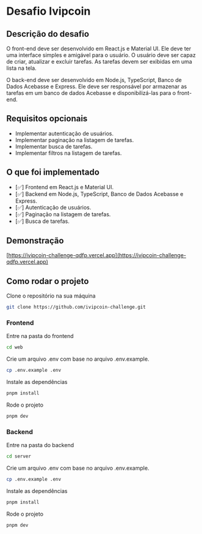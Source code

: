 # Desafio Ivipcoin

## Descrição do desafio

O front-end deve ser desenvolvido em React.js e Material UI. Ele deve ter uma interface simples e amigável para o usuário. O usuário deve ser capaz de criar, atualizar e excluir tarefas. As tarefas devem ser exibidas em uma lista na tela.

O back-end deve ser desenvolvido em Node.js, TypeScript, Banco de Dados Acebasse e Express. Ele deve ser responsável por armazenar as tarefas em um banco de dados Acebasse e disponibilizá-las para o front-end.

## Requisitos opcionais

- Implementar autenticação de usuários.
- Implementar paginação na listagem de tarefas.
- Implementar busca de tarefas.
- Implementar filtros na listagem de tarefas.

## O que foi implementado

- [✅] Frontend em React.js e Material UI.
- [✅] Backend em Node.js, TypeScript, Banco de Dados Acebasse e Express.
- [✅] Autenticação de usuários.
- [✅] Paginação na listagem de tarefas.
- [✅] Busca de tarefas.

## Demonstração
[https://ivipcoin-challenge-qdfp.vercel.app](https://ivipcoin-challenge-qdfp.vercel.app)

## Como rodar o projeto

Clone o repositório na sua máquina

```bash
git clone https://github.com/ivipcoin-challenge.git
```

### Frontend

Entre na pasta do frontend

```bash
cd web
```

Crie um arquivo .env com base no arquivo .env.example.

```bash
cp .env.example .env
```

Instale as dependências

```bash
pnpm install
```

Rode o projeto

```bash
pnpm dev
```

### Backend

Entre na pasta do backend

```bash
cd server
```

Crie um arquivo .env com base no arquivo .env.example.

```bash
cp .env.example .env
```

Instale as dependências

```bash
pnpm install
```

Rode o projeto

```bash
pnpm dev
```
